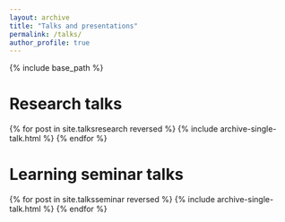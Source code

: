 ```yaml
---
layout: archive
title: "Talks and presentations"
permalink: /talks/
author_profile: true
---
```


{% include base_path %}

<h1 class="archive__item-title" itemprop="headline">Research talks
</h1>
{% for post in site.talksresearch reversed %}
  {% include archive-single-talk.html %}
{% endfor %}
<h1 class="archive__item-title" itemprop="headline">Learning seminar talks
</h1>
{% for post in site.talksseminar reversed %}
  {% include archive-single-talk.html %}
{% endfor %}
